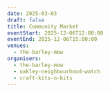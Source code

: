 ```yaml
---
date: 2025-03-03
draft: false
title: Community Market
eventStart: 2025-12-06T12:00:00
eventEnd: 2025-12-06T15:00:00
venues:
  - the-barley-mow
organisers:
  - the-barley-mow
  - oakley-neighbourhood-watch
  - craft-kits-n-bits
---
```

